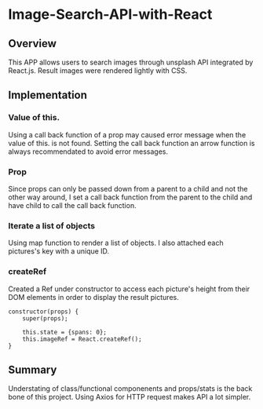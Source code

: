 # Image-Search-API-with-React

## Overview
This APP allows users to search images through unsplash API integrated by React.js. Result images were rendered lightly with CSS.

## Implementation

### Value of this.
Using a call back function of a prop may caused error message when the value of this. is not found. Setting the call back function an arrow function is always recommendated to avoid error messages.

### Prop
Since props can only be passed down from a parent to a child and not the other way around, I set a call back function from the parent to the child and have child to call the call back function.

### Iterate a list of objects
Using map function to render a list of objects. I also attached each pictures's key with a unique ID.

### createRef
Created a Ref under constructor to access each picture's height from their DOM elements in order to display the result pictures.

    constructor(props) {
        super(props);

        this.state = {spans: 0};
        this.imageRef = React.createRef();
    }

## Summary
Understating of class/functional componenents and props/stats is the back bone of this project. Using Axios for HTTP request makes API a lot simpler.

